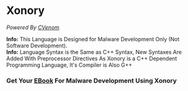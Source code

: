 # Xonory
<p><em>Powered By <a href="https://github.com/Mahmoud7Osman/CVenom">CVenom</a></em></p>
<strong>Info:</strong> This Language is Designed for Malware Development Only (Not Software Development).<br>
<strong>Info:</strong> Language Syntax is the Same as C++ Syntax, New Syntaxes Are Added With Preprocessor Directives As Xonory is a C++ Dependent Programming Language, It's Compiler is Also G++

<h3>Get Your <a href="">EBook</a> For Malware Development Using Xonory</h3>
